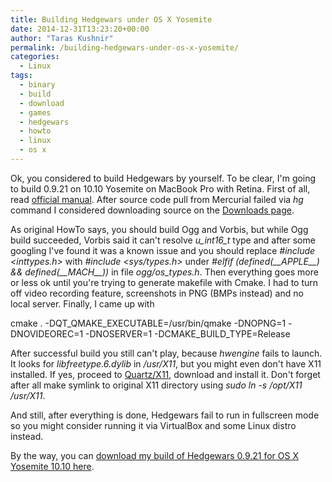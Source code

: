 ```yaml
---
title: Building Hedgewars under OS X Yosemite
date: 2014-12-31T13:23:20+00:00
author: "Taras Kushnir"
permalink: /building-hedgewars-under-os-x-yosemite/
categories:
  - Linux
tags:
  - binary
  - build
  - download
  - games
  - hedgewars
  - howto
  - linux
  - os x
---
```

Ok, you considered to build Hedgewars by yourself. To be clear, I'm going to build 0.9.21 on 10.10 Yosemite on MacBook Pro with Retina. First of all, read <a href="https://code.google.com/p/hedgewars/wiki/BuildingOnMac" target="_blank">official manual</a>. After source code pull from Mercurial failed via _hg_ command I considered downloading source on the <a href="http://www.hedgewars.org/download.html" target="_blank">Downloads page</a>.

As original HowTo says, you should build Ogg and Vorbis, but while Ogg build succeeded, Vorbis said it can't resolve _u\_int16\_t_ type and after some googling I've found it was a known issue and you should replace _#include <inttypes.h>_ with _#include <sys/types.h>_ under _#elfif (defined(\_\_APPLE\_\_) && defined(\_\_MACH\_\_))_ in file _ogg/os_types.h_. Then everything goes more or less ok until you're trying to generate makefile with Cmake. I had to turn off video recording feature, screenshots in PNG (BMPs instead) and no local server. Finally, I came up with

cmake . -DQT\_QMAKE\_EXECUTABLE=/usr/bin/qmake -DNOPNG=1 -DNOVIDEOREC=1 -DNOSERVER=1 -DCMAKE\_BUILD\_TYPE=Release

After successful build you still can't play, because _hwengine_ fails to launch. It looks for _libfreetype.6.dylib_ in _/usr/X11_, but you might even don't have X11 installed. If yes, proceed to <a href="http://xquartz.macosforge.org/trac/wiki" target="_blank">Quartz/X11</a>, download and install it. Don't forget after all make symlink to original X11 directory using _sudo ln -s /opt/X11 /usr/X11_.

And still, after everything is done, Hedgewars fail to run in fullscreen mode so you might consider running it via VirtualBox and some Linux distro instead.

By the way, you can <a href="http://ge.tt/2eynVr72" target="_blank">download my build of Hedgewars 0.9.21 for OS X Yosemite 10.10 here</a>.

